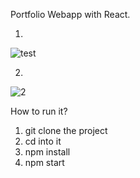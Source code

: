 Portfolio Webapp with React.

1)
![test](https://github.com/MarcoB95-lab/Portfolio/assets/84941542/a649cc88-9b1a-451e-ae85-bb906d11b695)

2)
![2](https://github.com/MarcoB95-lab/Portfolio/assets/84941542/b9b9f6e4-1750-44b3-9c22-7eddb23aa62a)

How to run it?
1) git clone the project
2) cd into it
3) npm install
4) npm start
   
